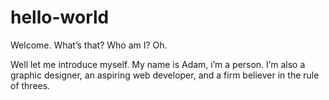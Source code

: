 hello-world
===========

Welcome. What’s that? Who am I? Oh.

Well let me introduce myself. My name is Adam, i’m a person. 
I’m also a graphic designer, an aspiring web developer, and a firm believer in the rule of threes.
